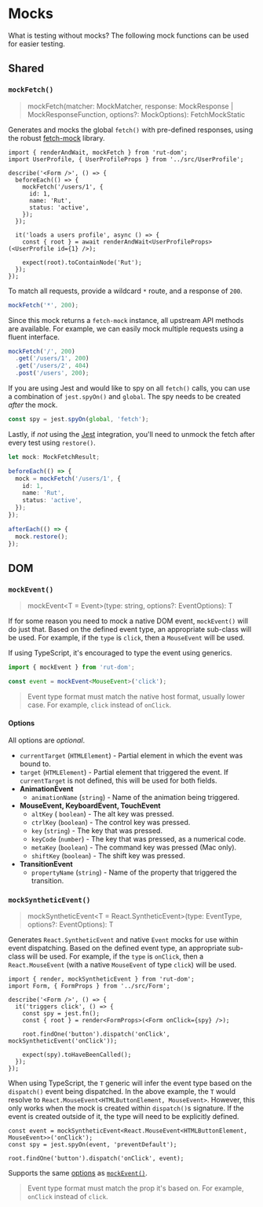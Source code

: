 # Mocks

What is testing without mocks? The following mock functions can be used for easier testing.

## Shared

### `mockFetch()`

> mockFetch(matcher: MockMatcher, response: MockResponse | MockResponseFunction, options?:
> MockOptions): FetchMockStatic

Generates and mocks the global `fetch()` with pre-defined responses, using the robust
[fetch-mock](http://www.wheresrhys.co.uk/fetch-mock/) library.

```tsx
import { renderAndWait, mockFetch } from 'rut-dom';
import UserProfile, { UserProfileProps } from '../src/UserProfile';

describe('<Form />', () => {
  beforeEach(() => {
    mockFetch('/users/1', {
      id: 1,
      name: 'Rut',
      status: 'active',
    });
  });

  it('loads a users profile', async () => {
    const { root } = await renderAndWait<UserProfileProps>(<UserProfile id={1} />);

    expect(root).toContainNode('Rut');
  });
});
```

To match all requests, provide a wildcard `*` route, and a response of `200`.

```ts
mockFetch('*', 200);
```

Since this mock returns a `fetch-mock` instance, all upstream API methods are available. For
example, we can easily mock multiple requests using a fluent interface.

<!-- prettier-ignore -->
```ts
mockFetch('/', 200)
  .get('/users/1', 200)
  .get('/users/2', 404)
  .post('/users', 200);
```

If you are using Jest and would like to spy on all `fetch()` calls, you can use a combination of
`jest.spyOn()` and `global`. The spy needs to be created _after_ the mock.

```ts
const spy = jest.spyOn(global, 'fetch');
```

Lastly, if _not_ using the [Jest](./setup.md#jest) integration, you'll need to unmock the fetch
after every test using `restore()`.

```ts
let mock: MockFetchResult;

beforeEach(() => {
  mock = mockFetch('/users/1', {
    id: 1,
    name: 'Rut',
    status: 'active',
  });
});

afterEach(() => {
  mock.restore();
});
```

## DOM

### `mockEvent()`

> mockEvent\<T = Event>(type: string, options?: EventOptions): T

If for some reason you need to mock a native DOM event, `mockEvent()` will do just that. Based on
the defined event type, an appropriate sub-class will be used. For example, if the `type` is
`click`, then a `MouseEvent` will be used.

If using TypeScript, it's encouraged to type the event using generics.

```ts
import { mockEvent } from 'rut-dom';

const event = mockEvent<MouseEvent>('click');
```

> Event type format must match the native host format, usually lower case. For example, `click`
> instead of `onClick`.

#### Options

All options are _optional_.

- `currentTarget` (`HTMLElement`) - Partial element in which the event was bound to.
- `target` (`HTMLElement`) - Partial element that triggered the event. If `currentTarget` is not
  defined, this will be used for both fields.
- **AnimationEvent**
  - `animationName` (`string`) - Name of the animation being triggered.
- **MouseEvent, KeyboardEvent, TouchEvent**
  - `altKey` ( `boolean`) - The alt key was pressed.
  - `ctrlKey` (`boolean`) - The control key was pressed.
  - `key` (`string`) - The key that was pressed.
  - `keyCode` (`number`) - The key that was pressed, as a numerical code.
  - `metaKey` (`boolean`) - The command key was pressed (Mac only).
  - `shiftKey` (`boolean`) - The shift key was pressed.
- **TransitionEvent**
  - `propertyName` (`string`) - Name of the property that triggered the transition.

### `mockSyntheticEvent()`

> mockSyntheticEvent\<T = React.SyntheticEvent>(type: EventType, options?: EventOptions): T

Generates `React.SyntheticEvent` and native `Event` mocks for use within event dispatching. Based on
the defined event type, an appropriate sub-class will be used. For example, if the `type` is
`onClick`, then a `React.MouseEvent` (with a native `MouseEvent` of type `click`) will be used.

```tsx
import { render, mockSyntheticEvent } from 'rut-dom';
import Form, { FormProps } from '../src/Form';

describe('<Form />', () => {
  it('triggers click', () => {
    const spy = jest.fn();
    const { root } = render<FormProps>(<Form onClick={spy} />);

    root.findOne('button').dispatch('onClick', mockSyntheticEvent('onClick'));

    expect(spy).toHaveBeenCalled();
  });
});
```

When using TypeScript, the `T` generic will infer the event type based on the `dispatch()` event
being dispatched. In the above example, the `T` would resolve to
`React.MouseEvent<HTMLButtonElement, MouseEvent>`. However, this only works when the mock is created
within `dispatch()`s signature. If the event is created outside of it, the type will need to be
explicitly defined.

```tsx
const event = mockSyntheticEvent<React.MouseEvent<HTMLButtonElement, MouseEvent>>('onClick');
const spy = jest.spyOn(event, 'preventDefault');

root.findOne('button').dispatch('onClick', event);
```

Supports the same [options](#options) as [`mockEvent()`](#mockevent).

> Event type format must match the prop it's based on. For example, `onClick` instead of `click`.
